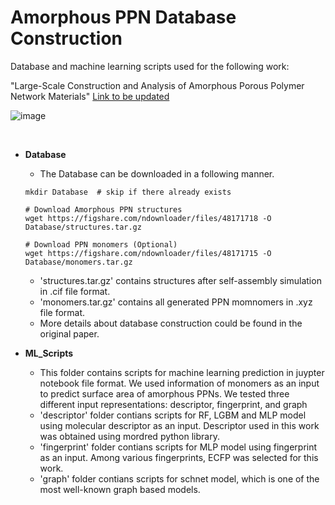 # Amorphous PPN Database Construction
Database and machine learning scripts used for the following work:

"Large-Scale Construction and Analysis of Amorphous Porous Polymer Network Materials" [Link to be updated]()  

![image](https://github.com/parkjunkil/PPN_Database/assets/88761984/0584bce0-6e0b-4eaa-a4c1-c30c896edf96)


<br/>

* **Database**

  * The Database can be downloaded in a following manner.
    
  ```
  mkdir Database  # skip if there already exists

  # Download Amorphous PPN structures
  wget https://figshare.com/ndownloader/files/48171718 -O Database/structures.tar.gz
  
  # Download PPN monomers (Optional)
  wget https://figshare.com/ndownloader/files/48171715 -O Database/monomers.tar.gz
  ```

  * 'structures.tar.gz' contains structures after self-assembly simulation in .cif file format.
  * 'monomers.tar.gz' contains all generated PPN momnomers in .xyz file format. 
  * More details about database construction could be found in the original paper.
 
    
    
* **ML_Scripts**

  * This folder contains scripts for machine learning prediction in juypter notebook file format. We used information of monomers as an input to predict surface area of amorphous PPNs. We tested three different input representations: descriptor, fingerprint, and graph
  * 'descriptor' folder contians scripts for RF, LGBM and MLP model using molecular descriptor as an input. Descriptor used in this work was obtained using mordred python library.
  * 'fingerprint' folder contians scripts for MLP model using fingerprint as an input. Among various fingerprints, ECFP was selected for this work.
  * 'graph' folder contians scripts for schnet model, which is one of the most well-known graph based models.

